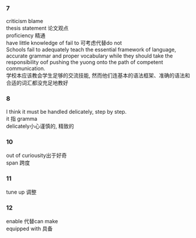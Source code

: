 ### **7**  
criticism  blame  
thesis statement 论文观点  
proficiency 精通  
have little knowledge of 
fail to 可考虑代替do not  
Schools fail to adequately teach the essential framework of language, accurate grammar and proper vocabulary while they should take the responsibility oof pushing the yuong onto the path of competent communication.  
学校本应该教会学生足够的交流技能, 然而他们连基本的语法框架、准确的语法和合适的词汇都没充足地教好  

### 8  
I think it must be handled delicately, step by step.  
it 指 gramma  
delicately小心谨慎的, 精致的  
### 10  
out of curiousity出于好奇  
span 跨度  
### 11  
tune up 调整  
### 12  
enable 代替can make  
equipped with 具备  

